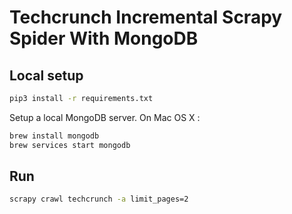 # Techcrunch Incremental Scrapy Spider With MongoDB

## Local setup

```sh
pip3 install -r requirements.txt
```

Setup a local MongoDB server. On Mac OS X :

```sh
brew install mongodb
brew services start mongodb
```

## Run

```sh
scrapy crawl techcrunch -a limit_pages=2
```


